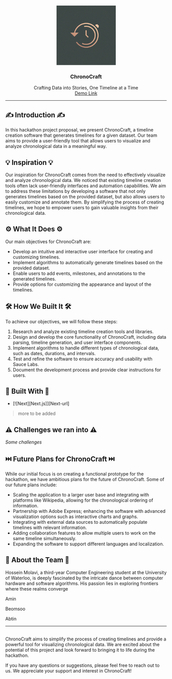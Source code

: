 <br />
<div align="center">
    <img src="assets/logo.jpeg" alt="Logo" height="185">

<h3 align="center">ChronoCraft</h3>

  <p align="center">
    Crafting Data into Stories, One Timeline at a Time
    <br />
    <a href="path/to/demo">Demo Link</a>
  </p>
</div>
<div align="center">
</div>


---


## ✍️ Introduction ✍️
In this hackathon project proposal, we present ChronoCraft, a timeline creation software that generates timelines for a given dataset. Our team aims to provide a user-friendly tool that allows users to visualize and analyze chronological data in a meaningful way.

## 💡 Inspiration 💡
Our inspiration for ChronoCraft comes from the need to effectively visualize and analyze chronological data. We noticed that existing timeline creation tools often lack user-friendly interfaces and automation capabilities. We aim to address these limitations by developing a software that not only generates timelines based on the provided dataset, but also allows users to easily customize and annotate them. By simplifying the process of creating timelines, we hope to empower users to gain valuable insights from their chronological data.

## ⚙️ What It Does ⚙️
Our main objectives for ChronoCraft are:
- Develop an intuitive and interactive user interface for creating and customizing timelines.
- Implement algorithms to automatically generate timelines based on the provided dataset.
- Enable users to add events, milestones, and annotations to the generated timelines.
- Provide options for customizing the appearance and layout of the timelines.

## 🛠️ How We Built It 🛠️
To achieve our objectives, we will follow these steps:
1. Research and analyze existing timeline creation tools and libraries.
2. Design and develop the core functionality of ChronoCraft, including data parsing, timeline generation, and user interface components.
3. Implement algorithms to handle different types of chronological data, such as dates, durations, and intervals.
4. Test and refine the software to ensure accuracy and usability with Sauce Labs.
5. Document the development process and provide clear instructions for users.

## 📐 Built With 🔬

* [![Next][Next.js]][Next-url]
>more to be added

## ⚠️ Challenges we ran into ⚠️
*Some challenges*

## ⏭️ Future Plans for ChronoCraft ⏭️
While our initial focus is on creating a functional prototype for the hackathon, we have ambitious plans for the future of ChronoCraft. Some of our future plans include:
- Scaling the application to a larger user base and integrating with platforms like Wikipedia, allowing for the chronological ordering of information.
- Partnership with Adobe Express; enhancing the software with advanced visualization options such as interactive charts and graphs.
- Integrating with external data sources to automatically populate timelines with relevant information.
- Adding collaboration features to allow multiple users to work on the same timeline simultaneously.
- Expanding the software to support different languages and localization.

## 💙 About the Team 💙
Hossein Molavi, a third-year Computer Engineering student at the University of Waterloo, is deeply fascinated by the intricate dance between computer hardware and software algorithms. His passion lies in exploring frontiers where these realms converge

Amin

Beomsoo

Abtin



--- 
\
ChronoCraft aims to simplify the process of creating timelines and provide a powerful tool for visualizing chronological data. We are excited about the potential of this project and look forward to bringing it to life during the hackathon.

If you have any questions or suggestions, please feel free to reach out to us. We appreciate your support and interest in ChronoCraft!
